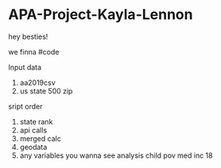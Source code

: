 # APA-Project-Kayla-Lennon
 
hey besties! 

we finna #code



Input data
1. aa2019csv
2. us state 500 zip

sript order

1. state rank
2. api calls
3. merged calc
4. geodata
5. any variables you wanna see
    analysis
    child pov
    med inc 18
    